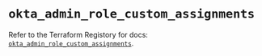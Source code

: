 # `okta_admin_role_custom_assignments`

Refer to the Terraform Registory for docs: [`okta_admin_role_custom_assignments`](https://www.terraform.io/docs/providers/okta/r/admin_role_custom_assignments).

